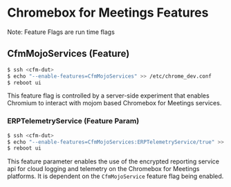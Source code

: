 # Chromebox for Meetings Features

Note: Feature Flags are run time flags

## CfmMojoServices (Feature)

```bash
$ ssh <cfm-dut>
$ echo "--enable-features=CfmMojoServices" >> /etc/chrome_dev.conf
$ reboot ui
```

This feature flag is controlled by a server-side experiment that enables
Chromium to interact with mojom based Chromebox for Meetings services.

### ERPTelemetryService (Feature Param)

```bash
$ ssh <cfm-dut>
$ echo "--enable-features=CfmMojoServices:ERPTelemetryService/true" >> /etc/chrome_dev.conf
$ reboot ui
```

This feature parameter enables the use of the encrypted reporting service api for cloud logging and telemetry on the Chromebox for Meetings platforms. It is dependent on the `CfmMojoService` feature flag being enabled.

